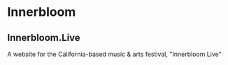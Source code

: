 # Innerbloom

## Innerbloom.Live

A website for the California-based music & arts festival, "Innerbloom Live"